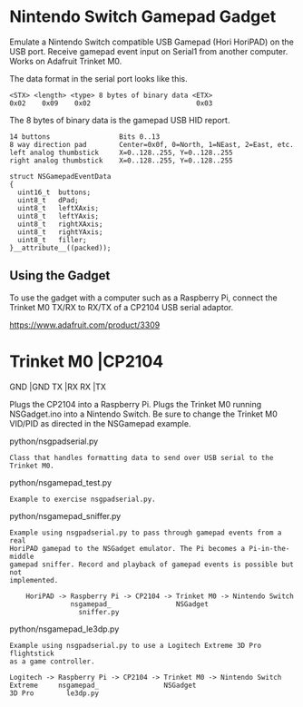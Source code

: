# Nintendo Switch Gamepad Gadget

Emulate a Nintendo Switch compatible USB Gamepad (Hori HoriPAD) on the USB
port. Receive gamepad event input on Serial1 from another computer. Works
on Adafruit Trinket M0.

The data format in the serial port looks like this.

```
<STX> <length> <type> 8 bytes of binary data <ETX>
0x02    0x09    0x02                          0x03
```

The 8 bytes of binary data is the gamepad USB HID report.

```
14 buttons                 Bits 0..13
8 way direction pad        Center=0x0f, 0=North, 1=NEast, 2=East, etc.
left analog thumbstick     X=0..128..255, Y=0..128..255
right analog thumbstick    X=0..128..255, Y=0..128..255

struct NSGamepadEventData
{
  uint16_t  buttons;
  uint8_t   dPad;
  uint8_t   leftXAxis;
  uint8_t   leftYAxis;
  uint8_t   rightXAxis;
  uint8_t   rightYAxis;
  uint8_t   filler;
}__attribute__((packed));
```

## Using the Gadget

To use the gadget with a computer such as a Raspberry Pi, connect the Trinket
M0 TX/RX to RX/TX of a CP2104 USB serial adaptor.

https://www.adafruit.com/product/3309

Trinket M0  |CP2104
======================
GND         |GND
TX          |RX
RX          |TX

Plugs the CP2104 into a Raspberry Pi. Plugs the Trinket M0 running NSGadget.ino
into a Nintendo Switch. Be sure to change the Trinket M0 VID/PID as directed in
the NSGamepad example.

python/nsgpadserial.py

    Class that handles formatting data to send over USB serial to the Trinket M0.

python/nsgamepad_test.py

    Example to exercise nsgpadserial.py.

python/nsgamepad_sniffer.py

    Example using nsgpadserial.py to pass through gamepad events from a real
    HoriPAD gamepad to the NSGadget emulator. The Pi becomes a Pi-in-the-middle
    gamepad sniffer. Record and playback of gamepad events is possible but not
    implemented.

```
    HoriPAD -> Raspberry Pi -> CP2104 -> Trinket M0 -> Nintendo Switch
               nsgamepad_                NSGadget
                 sniffer.py
```

python/nsgamepad_le3dp.py

    Example using nsgpadserial.py to use a Logitech Extreme 3D Pro flightstick
    as a game controller.

    Logitech -> Raspberry Pi -> CP2104 -> Trinket M0 -> Nintendo Switch
    Extreme     nsgamepad_                NSGadget
    3D Pro        le3dp.py


